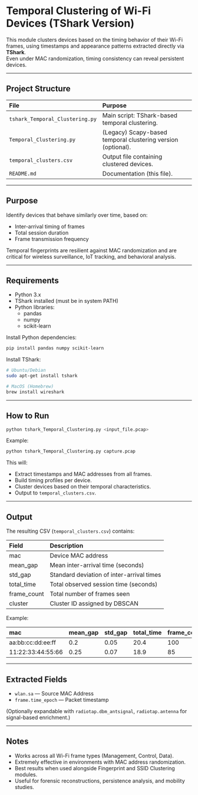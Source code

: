 # Temporal Clustering of Wi-Fi Devices (TShark Version)

This module clusters devices based on the timing behavior of their Wi-Fi frames, using timestamps and appearance patterns extracted directly via **TShark**.  
Even under MAC randomization, timing consistency can reveal persistent devices.

---

## Project Structure

| File | Purpose |
|:-----|:--------|
| `tshark_Temporal_Clustering.py` | Main script: TShark-based temporal clustering. |
| `Temporal_Clustering.py` | (Legacy) Scapy-based temporal clustering version (optional). |
| `temporal_clusters.csv` | Output file containing clustered devices. |
| `README.md` | Documentation (this file). |

---

## Purpose

Identify devices that behave similarly over time, based on:
- Inter-arrival timing of frames
- Total session duration
- Frame transmission frequency

Temporal fingerprints are resilient against MAC randomization and are critical for wireless surveillance, IoT tracking, and behavioral analysis.

---

## Requirements

- Python 3.x
- TShark installed (must be in system PATH)
- Python libraries:
  - pandas
  - numpy
  - scikit-learn

Install Python dependencies:

```bash
pip install pandas numpy scikit-learn
```

Install TShark:

```bash
# Ubuntu/Debian
sudo apt-get install tshark

# MacOS (Homebrew)
brew install wireshark
```

---

## How to Run

```bash
python tshark_Temporal_Clustering.py <input_file.pcap>
```

Example:

```bash
python tshark_Temporal_Clustering.py capture.pcap
```

This will:
- Extract timestamps and MAC addresses from all frames.
- Build timing profiles per device.
- Cluster devices based on their temporal characteristics.
- Output to `temporal_clusters.csv`.

---

## Output

The resulting CSV (`temporal_clusters.csv`) contains:

| Field | Description |
|:------|:------------|
| mac | Device MAC address |
| mean_gap | Mean inter-arrival time (seconds) |
| std_gap | Standard deviation of inter-arrival times |
| total_time | Total observed session time (seconds) |
| frame_count | Total number of frames seen |
| cluster | Cluster ID assigned by DBSCAN |

Example:

| mac | mean_gap | std_gap | total_time | frame_count | cluster |
|:---|:---------|:--------|:-----------|:------------|:--------|
| aa:bb:cc:dd:ee:ff | 0.2 | 0.05 | 20.4 | 100 | 0 |
| 11:22:33:44:55:66 | 0.25 | 0.07 | 18.9 | 85 | 1 |

---

## Extracted Fields

- `wlan.sa` — Source MAC Address
- `frame.time_epoch` — Packet timestamp

(Optionally expandable with `radiotap.dbm_antsignal`, `radiotap.antenna` for signal-based enrichment.)

---

## Notes

- Works across all Wi-Fi frame types (Management, Control, Data).
- Extremely effective in environments with MAC address randomization.
- Best results when used alongside Fingerprint and SSID Clustering modules.
- Useful for forensic reconstructions, persistence analysis, and mobility studies.
